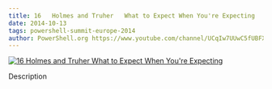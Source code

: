 ```yaml
---
title: 16   Holmes and Truher   What to Expect When You're Expecting
date: 2014-10-13
tags: powershell-summit-europe-2014
author: PowerShell.org https://www.youtube.com/channel/UCqIw7UUwC5fUBFXYX68aMrQ
---
```


[![16   Holmes and Truher   What to Expect When You're Expecting](https://i1.ytimg.com/vi/tKyAVm7bXcQ/hqdefault.jpg "16   Holmes and Truher   What to Expect When You're Expecting")](https://www.youtube.com/watch?v=tKyAVm7bXcQ)

Description
